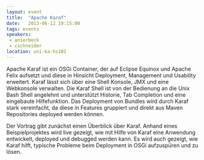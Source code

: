 ```yaml
---
layout: event
title:  "Apache Karaf"
date:   2013-06-12 19:15:00
tags: events
speakers:
 - anierbeck
 - cschneider
location: uni-ka-hs101
---
```


Apache Karaf ist ein OSGi Container, der auf Eclipse Equinox und Apache Felix aufsetzt und diese in Hinsicht Deployment, Management und Usability erweitert. Karaf lässt sich über eine Shell Konsole, JMX und eine Webkonsole verwalten. Die Karaf Shell ist von der Bedienung an die Unix Bash Shell angelehnt und unterstützt Historie, Tab Completion und eine eingebaute Hilfefunktion. Das Deployment von Bundles wird durch Karaf stark vereinfacht, da diese in Features gruppiert und direkt aus Maven Repositories deployed werden können.

Der Vortrag gibt zunächst einen Überblick über Karaf. Anhand eines Beispielprojektes wird live gezeigt, wie mit Hilfe von Karaf eine Anwendung entwickelt, deployed und debugged werden kann. Es wird auch gezeigt, wie Karaf hilft, typische Probleme beim Deployment in OSGi aufzuspüren und zu lösen.
